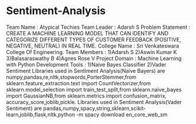 # Sentiment-Analysis
Team Name         : Atypical Techies
Team Leader       : Adarsh S
Problem Statement : CREATE A MACHINE LEARNING MODEL THAT CAN	IDENTIFY AND CATEGORIZE  DIFFERENT TYPES OF CUSTOMER FEEDBACK (POSITIVE, NEGATIVE, NEUTRAL) IN REAL  TIME.
College Name      : Sri Venkateswara College Of Engineering.
Team Members      : 
1)Adarsh S
2)Aswin Kumar K
3)Balasaraswathy B
4)Agnes Rose V
Project Domain    : Machine Learning with Python
Development Tools : 
1)Naive Bayes Classifier
2)Vader Sentiment 
Libraries used in Sentiment Analysis(Naive Bayers) are numpy,pandas,re,nltk,stopwords,PorterStemmer,from sklearn.feature_extraction.text import CountVectorizer,from sklearn.model_selection import train_test_split,from sklearn.naive_bayes import GaussianNB,from sklearn.metrics import confusion_matrix, accuracy_score,joblib,pickle.
Libraries used in Sentiment Analysis(Vader Sentiment) are pandas,numpy,spacy,string,sklearn,scikit-learn,joblib,flask,nltk,python -m spacy download en_core_web_sm
